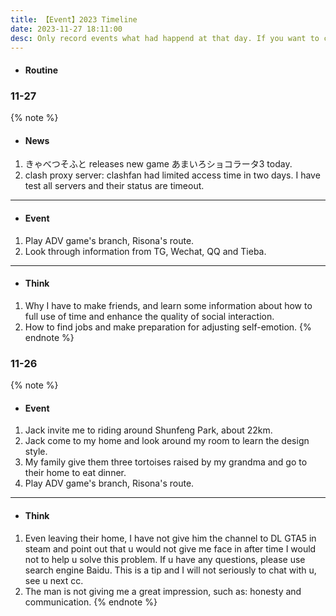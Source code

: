 ```yaml
---
title: 【Event】2023 Timeline
date: 2023-11-27 18:11:00
desc: Only record events what had happend at that day. If you want to check these status and renew them, you can use todo app to complete these works. 
---
```


- #### Routine


### 11-27
{% note %}
- #### News
1. きゃべつそふと releases new game あまいろショコラータ3 today.
2. clash proxy server: clashfan had limited access time in two days. I have test all servers and their status are timeout.
---
- #### Event
1. Play ADV game's branch, Risona's route.
2. Look through information from TG, Wechat, QQ and Tieba.
---
- #### Think
1. Why I have to make friends, and learn some information about how to full use of time and enhance the quality of social interaction.
2. How to find jobs and make preparation for adjusting self-emotion.
{% endnote %}


### 11-26
{% note %}
- #### Event
1. Jack invite me to riding around Shunfeng Park, about 22km.
2. Jack come to my home and look around my room to learn the design style.
3. My family give them three tortoises raised by my grandma and go to their home to eat dinner.
4. Play ADV game's branch, Risona's route.
---
- #### Think
1. Even leaving their home, I have not give him the channel to DL GTA5 in steam and point out that u would not give me face in after time I would not to help u solve this problem. If u have any questions, please use search engine Baidu. This is a tip and I will not seriously to chat with u, see u next cc.
2. The man is not giving me a great impression, such as: honesty and communication.
{% endnote %}